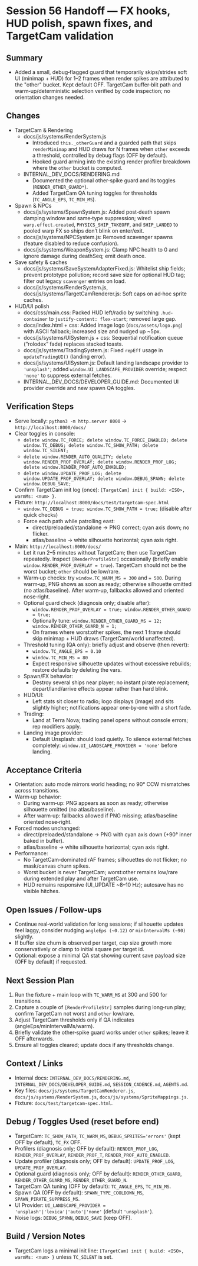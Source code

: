 # Session 56 Handoff — FX hooks, HUD polish, spawn fixes, and TargetCam validation

## Summary
- Added a small, debug‑flagged guard that temporarily skips/strides soft UI (minimap + HUD) for 1–2 frames when render spikes are attributed to the "other" bucket. Kept default OFF. TargetCam buffer‑blit path and warm‑up/deterministic selection verified by code inspection; no orientation changes needed.

## Changes
- TargetCam & Rendering
  - docs/js/systems/RenderSystem.js
    - Introduced `this._otherGuard` and a guarded path that skips `renderMinimap` and HUD draws for N frames when `other` exceeds a threshold, controlled by debug flags (OFF by default).
    - Hooked guard arming into the existing render profiler breakdown where the `other` bucket is computed.
  - INTERNAL_DEV_DOCS/RENDERING.md
    - Documented the optional other‑spike guard and its toggles (`RENDER_OTHER_GUARD*`).
    - Added TargetCam QA tuning toggles for thresholds (`TC_ANGLE_EPS`, `TC_MIN_MS`).
- Spawn & NPCs
  - docs/js/systems/SpawnSystem.js: Added post‑death spawn damping window and same‑type suppression; wired `warp.effect.created`, `PHYSICS_SHIP_TAKEOFF`, and `SHIP_LANDED` to pooled warp FX so ships don’t blink on enter/exit.
  - docs/js/systems/NPCSystem.js: Removed scavenger spawns (feature disabled to reduce confusion).
  - docs/js/systems/WeaponSystem.js: Clamp NPC health to 0 and ignore damage during deathSeq; emit death once.
- Save safety & caches
  - docs/js/systems/SaveSystemAdapterFixed.js: Whitelist ship fields; prevent prototype pollution; record save size for optional HUD tag; filter out legacy `scavenger` entries on load.
  - docs/js/systems/RenderSystem.js, docs/js/systems/TargetCamRenderer.js: Soft caps on ad‑hoc sprite caches.
- HUD/UI polish
  - docs/css/main.css: Packed HUD left/radio by switching `.hud-container` to `justify-content: flex-start`; removed large gap.
  - docs/index.html + css: Added image logo (`docs/assets/logo.png`) with ASCII fallback; increased size and nudged up ~5px.
  - docs/js/systems/UISystem.js + css: Sequential notification queue (“rolodex” fade) replaces stacked toasts.
  - docs/js/systems/TradingSystem.js: Fixed `repEff` usage in `updateTradingUI()` (landing error).
  - docs/js/systems/UISystem.js: Default landing landscape provider to `'unsplash'`; added `window.UI_LANDSCAPE_PROVIDER` override; respect `'none'` to suppress external fetches.
  - INTERNAL_DEV_DOCS/DEVELOPER_GUIDE.md: Documented UI provider override and new spawn QA toggles.

## Verification Steps
- Serve locally: `python3 -m http.server 8000` → `http://localhost:8000/docs/`
- Clear toggles in console:
  - `delete window.TC_FORCE; delete window.TC_FORCE_ENABLED; delete window.TC_DEBUG; delete window.TC_SHOW_PATH; delete window.TC_SILENT;`
  - `delete window.RENDER_AUTO_QUALITY; delete window.RENDER_PROF_OVERLAY; delete window.RENDER_PROF_LOG; delete window.RENDER_PROF_AUTO_ENABLED;`
  - `delete window.UPDATE_PROF_LOG; delete window.UPDATE_PROF_OVERLAY; delete window.DEBUG_SPAWN; delete window.DEBUG_SAVE;`
- Confirm TargetCam init log (once): `[TargetCam] init { build: <ISO>, warmMs: <num> }`.
- Fixture: `http://localhost:8000/docs/test/targetcam-spec.html`
  - `window.TC_DEBUG = true; window.TC_SHOW_PATH = true;` (disable after quick checks)
  - Force each path while patrolling east:
    - direct/preloaded/standalone → PNG correct; cyan axis down; no flicker.
    - atlas/baseline → white silhouette horizontal; cyan axis right.
- Main: `http://localhost:8000/docs/`
  - Let it run 2–5 minutes without TargetCam; then use TargetCam repeatedly. Inspect `[RenderProfileStr]` occasionally (briefly enable `window.RENDER_PROF_OVERLAY = true`). TargetCam should not be the worst bucket; `other` should be low/rare.
  - Warm‑up checks: try `window.TC_WARM_MS = 300` and `= 500`. During warm‑up, PNG shows as soon as ready; otherwise silhouette omitted (no atlas/baseline). After warm‑up, fallbacks allowed and oriented nose‑right.
  - Optional guard check (diagnosis only; disable after):
    - `window.RENDER_PROF_OVERLAY = true; window.RENDER_OTHER_GUARD = true;`
    - Optionally tune: `window.RENDER_OTHER_GUARD_MS = 12; window.RENDER_OTHER_GUARD_N = 1;`
    - On frames where worst:other spikes, the next 1 frame should skip minimap + HUD draws (TargetCam/world unaffected).
  - Threshold tuning (QA only): briefly adjust and observe (then revert):
    - `window.TC_ANGLE_EPS = 0.10`
    - `window.TC_MIN_MS = 80`
    - Expect responsive silhouette updates without excessive rebuilds; restore defaults by deleting the vars.
  - Spawn/FX behavior:
    - Destroy several ships near player; no instant pirate replacement; depart/land/arrive effects appear rather than hard blink.
  - HUD/UI:
    - Left stats sit closer to radio; logo displays (image) and sits slightly higher; notifications appear one‑by‑one with a short fade.
  - Trading:
    - Land at Terra Nova; trading panel opens without console errors; rep modifiers apply.
  - Landing image provider:
    - Default Unsplash: should load quietly. To silence external fetches completely: `window.UI_LANDSCAPE_PROVIDER = 'none'` before landing.

## Acceptance Criteria
- Orientation: auto mode mirrors world heading; no 90° CCW mismatches across transitions.
- Warm‑up behavior:
  - During warm‑up: PNG appears as soon as ready; otherwise silhouette omitted (no atlas/baseline).
  - After warm‑up: fallbacks allowed if PNG missing; atlas/baseline oriented nose‑right.
- Forced modes unchanged:
  - direct/preloaded/standalone → PNG with cyan axis down (+90° inner baked in buffer).
  - atlas/baseline → white silhouette horizontal; cyan axis right.
- Performance:
  - No TargetCam‑dominated rAF frames; silhouettes do not flicker; no mask/canvas churn spikes.
  - Worst bucket is never TargetCam; worst:other remains low/rare during extended play and after TargetCam use.
  - HUD remains responsive (UI_UPDATE ~8–10 Hz); autosave has no visible hitches.

## Open Issues / Follow‑ups
- Continue real‑world validation for long sessions; if silhouette updates feel laggy, consider nudging `angleEps (~0.12)` or `minIntervalMs (~90)` slightly.
- If buffer size churn is observed per target, cap size growth more conservatively or clamp to initial square per target id.
- Optional: expose a minimal QA stat showing current save payload size (OFF by default) if requested.

## Next Session Plan
1. Run the fixture + main loop with `TC_WARM_MS` at 300 and 500 for transitions.
2. Capture a couple of `[RenderProfileStr]` samples during long‑run play; confirm TargetCam not worst and `other` low/rare.
3. Adjust TargetCam thresholds only if QA indicates (angleEps/minIntervalMs/warm).
4. Briefly validate the other‑spike guard works under `other` spikes; leave it OFF afterwards.
5. Ensure all toggles cleared; update docs if any thresholds change.

## Context / Links
- Internal docs: `INTERNAL_DEV_DOCS/RENDERING.md`, `INTERNAL_DEV_DOCS/DEVELOPER_GUIDE.md`, `SESSION_CADENCE.md`, `AGENTS.md`.
- Key files: `docs/js/systems/TargetCamRenderer.js`, `docs/js/systems/RenderSystem.js`, `docs/js/systems/SpriteMappings.js`.
- Fixture: `docs/test/targetcam-spec.html`.

## Debug / Toggles Used (reset before end)
- TargetCam: `TC_SHOW_PATH`, `TC_WARM_MS`, `DEBUG_SPRITES='errors'` (kept OFF by default), `TC_FX` OFF.
- Profilers (diagnosis only; OFF by default): `RENDER_PROF_LOG`, `RENDER_PROF_OVERLAY`, `RENDER_PROF_T`, `RENDER_PROF_AUTO_ENABLED`.
- Update profiler (diagnosis only; OFF by default): `UPDATE_PROF_LOG`, `UPDATE_PROF_OVERLAY`.
- Optional guard (diagnosis only; OFF by default): `RENDER_OTHER_GUARD`, `RENDER_OTHER_GUARD_MS`, `RENDER_OTHER_GUARD_N`.
- TargetCam QA tuning (OFF by default): `TC_ANGLE_EPS`, `TC_MIN_MS`.
- Spawn QA (OFF by default): `SPAWN_TYPE_COOLDOWN_MS`, `SPAWN_PIRATE_SUPPRESS_MS`.
- UI Provider: `UI_LANDSCAPE_PROVIDER = 'unsplash'|'lexica'|'auto'|'none'` (default `'unsplash'`).
- Noise logs: `DEBUG_SPAWN`, `DEBUG_SAVE` (keep OFF).

## Build / Version Notes
- TargetCam logs a minimal init line: `[TargetCam] init { build: <ISO>, warmMs: <num> }` unless `TC_SILENT` is set.
